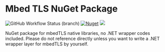 # Mbed TLS NuGet Package

![GitHub Workflow Status (branch)](https://img.shields.io/github/workflow/status/zengxs/mbedtls-nuget/Build/master?logo=github)
[![Nuget](https://img.shields.io/nuget/v/mbedtls?logo=nuget)](https://www.nuget.org/packages/mbedtls)
![](https://img.shields.io/badge/platform-osx--x64%20|%20win--x64%20|%20win--x86-lightgrey)

NuGet package for mbedTLS native libraries, no .NET wrapper codes included. Please do not reference directly unless you want to write a .NET wrapper layer for mbedTLS by yourself.
